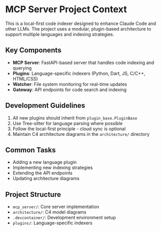 # MCP Server Project Context

This is a local-first code indexer designed to enhance Claude Code and other LLMs. The project uses a modular, plugin-based architecture to support multiple languages and indexing strategies.

## Key Components

- **MCP Server**: FastAPI-based server that handles code indexing and querying
- **Plugins**: Language-specific indexers (Python, Dart, JS, C/C++, HTML/CSS)
- **Watcher**: File system monitoring for real-time updates
- **Gateway**: API endpoints for code search and indexing

## Development Guidelines

1. All new plugins should inherit from `plugin_base.PluginBase`
2. Use Tree-sitter for language parsing where possible
3. Follow the local-first principle - cloud sync is optional
4. Maintain C4 architecture diagrams in the `architecture/` directory

## Common Tasks

- Adding a new language plugin
- Implementing new indexing strategies
- Extending the API endpoints
- Updating architecture diagrams

## Project Structure

- `mcp_server/`: Core server implementation
- `architecture/`: C4 model diagrams
- `.devcontainer/`: Development environment setup
- `plugins/`: Language-specific indexers 
